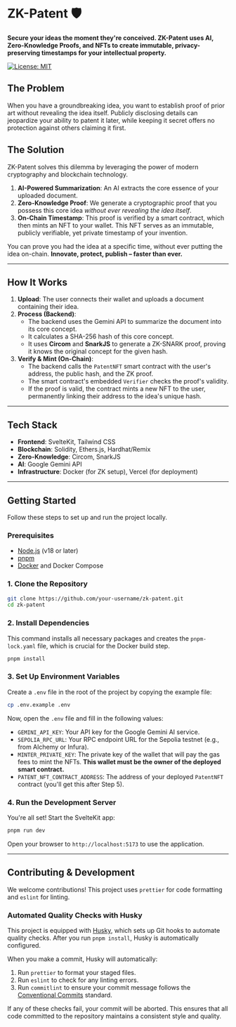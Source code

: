 # ZK-Patent 🛡️

**Secure your ideas the moment they're conceived. ZK-Patent uses AI, Zero-Knowledge Proofs, and NFTs to create immutable, privacy-preserving timestamps for your intellectual property.**

[![License: MIT](https://img.shields.io/badge/License-MIT-yellow.svg)](https://opensource.org/licenses/MIT)

## The Problem

When you have a groundbreaking idea, you want to establish proof of prior art without revealing the idea itself. Publicly disclosing details can jeopardize your ability to patent it later, while keeping it secret offers no protection against others claiming it first.

## The Solution

ZK-Patent solves this dilemma by leveraging the power of modern cryptography and blockchain technology.

1.  **AI-Powered Summarization**: An AI extracts the core essence of your uploaded document.
2.  **Zero-Knowledge Proof**: We generate a cryptographic proof that you possess this core idea _without ever revealing the idea itself_.
3.  **On-Chain Timestamp**: This proof is verified by a smart contract, which then mints an NFT to your wallet. This NFT serves as an immutable, publicly verifiable, yet private timestamp of your invention.

You can prove you had the idea at a specific time, without ever putting the idea on-chain. **Innovate, protect, publish – faster than ever.**

---

## How It Works

 <!-- You can create a simple diagram for this -->

1.  **Upload**: The user connects their wallet and uploads a document containing their idea.
2.  **Process (Backend)**:
    - The backend uses the Gemini API to summarize the document into its core concept.
    - It calculates a SHA-256 hash of this core concept.
    - It uses **Circom** and **SnarkJS** to generate a ZK-SNARK proof, proving it knows the original concept for the given hash.
3.  **Verify & Mint (On-Chain)**:
    - The backend calls the `PatentNFT` smart contract with the user's address, the public hash, and the ZK proof.
    - The smart contract's embedded `Verifier` checks the proof's validity.
    - If the proof is valid, the contract mints a new NFT to the user, permanently linking their address to the idea's unique hash.

---

## Tech Stack

- **Frontend**: SvelteKit, Tailwind CSS
- **Blockchain**: Solidity, Ethers.js, Hardhat/Remix
- **Zero-Knowledge**: Circom, SnarkJS
- **AI**: Google Gemini API
- **Infrastructure**: Docker (for ZK setup), Vercel (for deployment)

---

## Getting Started

Follow these steps to set up and run the project locally.

### Prerequisites

- [Node.js](https://nodejs.org/) (v18 or later)
- [pnpm](https://pnpm.io/installation)
- [Docker](https://www.docker.com/get-started) and Docker Compose

### 1. Clone the Repository

```bash
git clone https://github.com/your-username/zk-patent.git
cd zk-patent
```

### 2. Install Dependencies

This command installs all necessary packages and creates the `pnpm-lock.yaml` file, which is crucial for the Docker build step.

```bash
pnpm install
```

### 3. Set Up Environment Variables

Create a `.env` file in the root of the project by copying the example file:

```bash
cp .env.example .env
```

Now, open the `.env` file and fill in the following values:

- `GEMINI_API_KEY`: Your API key for the Google Gemini AI service.
- `SEPOLIA_RPC_URL`: Your RPC endpoint URL for the Sepolia testnet (e.g., from Alchemy or Infura).
- `MINTER_PRIVATE_KEY`: The private key of the wallet that will pay the gas fees to mint the NFTs. **This wallet must be the owner of the deployed smart contract.**
- `PATENT_NFT_CONTRACT_ADDRESS`: The address of your deployed `PatentNFT` contract (you'll get this after Step 5).

### 4. Run the Development Server

You're all set! Start the SvelteKit app:

```bash
pnpm run dev
```

Open your browser to `http://localhost:5173` to use the application.

---

## Contributing & Development

We welcome contributions! This project uses `prettier` for code formatting and `eslint` for linting.

### Automated Quality Checks with Husky

This project is equipped with [Husky](https://typicode.github.io/husky/), which sets up Git hooks to automate quality checks. After you run `pnpm install`, Husky is automatically configured.

When you make a commit, Husky will automatically:

1.  Run `prettier` to format your staged files.
2.  Run `eslint` to check for any linting errors.
3.  Run `commitlint` to ensure your commit message follows the [Conventional Commits](https://www.conventionalcommits.org/) standard.

If any of these checks fail, your commit will be aborted. This ensures that all code committed to the repository maintains a consistent style and quality.
